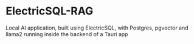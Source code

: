 # ElectricSQL-RAG
Local AI application, built using ElectricSQL, with Postgres, pgvector and llama2 running inside the backend of a Tauri app
